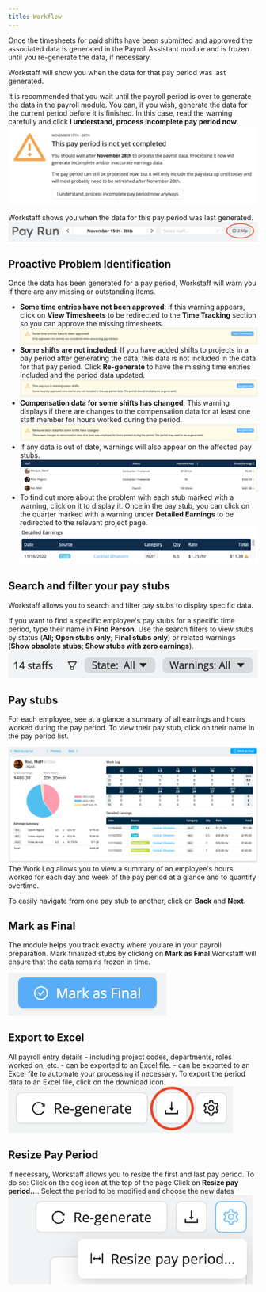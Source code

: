 ```yaml
---
title: Workflow
---
```


Once the timesheets for paid shifts have been submitted and approved
the associated data is generated in the Payroll Assistant module and is frozen until you re-generate the data, if necessary.

Workstaff will show you when the data for that pay period was last generated.

It is recommended that you wait until the payroll period is over to generate the data in the payroll module. You can, if you wish, generate the data for the current period before it is finished. In this case, read the warning carefully and click **I understand, process incomplete pay period now**.
![warning1.png](images/warning1.png)

Workstaff shows you when the data for this pay period was last generated.
![lastmoment.png](images/lastmoment.png)

## Proactive Problem Identification
Once the data has been generated for a pay period, Workstaff will warn you if there are any missing or outstanding items.
- **Some time entries have not been approved**: if this warning appears, click on **View Timesheets** to be redirected to the **Time Tracking** section so you can approve the missing timesheets.
  ![warning2.png](images/warning2.png)
- **Some shifts are not included**: If you have added shifts to projects in a pay period after generating the data, this data is not included in the data for that pay period. Click **Re-generate** to have the missing time entries included and the period data updated.
  ![warning3.png](images/warning3.png)
- **Compensation data for some shifts has changed**: This warning displays if there are changes to the compensation data for at least one staff member for hours worked during the period.
  ![warning4.png](images/warning4.png)
- If any data is out of date, warnings will also appear on the affected pay stubs.
  ![warning5.png](images/warning5.png)
- To find out more about the problem with each stub marked with a warning, click on it to display it. Once in the pay stub, you can click on the quarter marked with a warning under **Detailed Earnings** to be redirected to the relevant project page.
  ![warning6.png](images/warning6.png)

## Search and filter your pay stubs
Workstaff allows you to search and filter pay stubs to display specific data.

If you want to find a specific employee's pay stubs for a specific time period, type their name in **Find Person**.
Use the search filters to view stubs by status (**All; Open stubs only; Final stubs only**) or related warnings (**Show obsolete stubs; Show stubs with zero earnings**).
![filters.png](images/filters.png)

## Pay stubs
For each employee, see at a glance a summary of all earnings and hours worked during the pay period.
To view their pay stub, click on their name in the pay period list.

![paystub.png](images/paystub.png)
The Work Log allows you to view a summary of an employee's hours worked for each day and week of the pay period at a glance and to quantify overtime.

To easily navigate from one pay stub to another, click on **Back** and **Next**.


## Mark as Final
The module helps you track exactly where you are in your payroll preparation. Mark finalized stubs by clicking on **Mark as Final** Workstaff will ensure that the data remains frozen in time.

![final.png](images/final.png)

## Export to Excel
All payroll entry details - including project codes, departments, roles worked on, etc. - can be exported to an Excel file. - can be exported to an Excel file to automate your processing if necessary.
To export the period data to an Excel file, click on the download icon.
![excel.png](images/excel.png)

## Resize Pay Period
If necessary, Workstaff allows you to resize the first and last pay period. To do so:
Click on the cog icon at the top of the page
Click on **Resize pay period...**.
Select the period to be modified and choose the new dates
![resize.png](images/resize.png)
